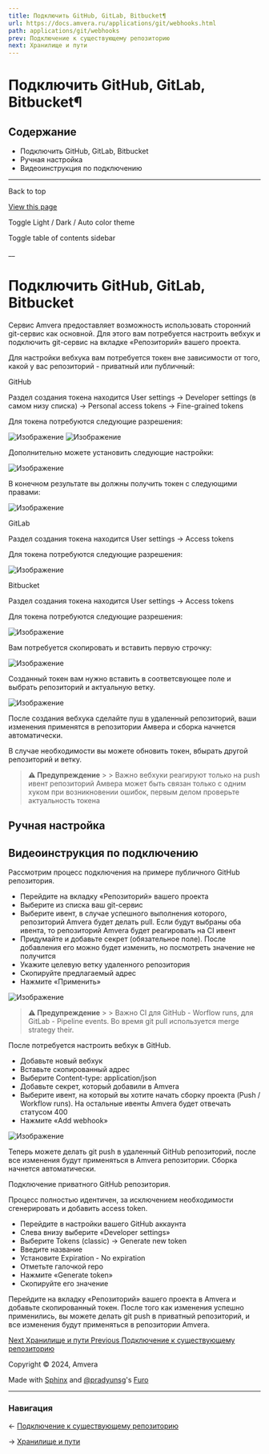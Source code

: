```yaml
---
title: Подключить GitHub, GitLab, Bitbucket¶
url: https://docs.amvera.ru/applications/git/webhooks.html
path: applications/git/webhooks
prev: Подключение к существующему репозиторию
next: Хранилище и пути
---
```


# Подключить GitHub, GitLab, Bitbucket¶

## Содержание

- Подключить GitHub, GitLab, Bitbucket
- Ручная настройка
- Видеоинструкция по подключению

---

Back to top

[ View this page ](<../../_sources/applications/git/webhooks.md.txt> "View this page")

Toggle Light / Dark / Auto color theme

Toggle table of contents sidebar

__

# Подключить GitHub, GitLab, Bitbucket

Сервис Amvera предоставляет возможность использовать сторонний git-сервис как основной. Для этого вам потребуется настроить вебхук и подключить git-сервис на вкладке «Репозиторий» вашего проекта.

Для настройки вебхука вам потребуется токен вне зависимости от того, какой у вас репозиторий - приватный или публичный:

GitHub

Раздел создания токена находится User settings -> Developer settings (в самом низу списка) -> Personal access tokens -> Fine-grained tokens

Для токена потребуются следующие разрешения:

![Изображение](../../images/github_token_contents_permission.png) ![Изображение](../../images/github_token_hook_permission.png)

Дополнительно можете установить следующие настройки:

![Изображение](../../images/github_token_settings.png)

В конечном результате вы должны получить токен с следующими правами:

![Изображение](../../images/github_all_token_permissions.png)

GitLab

Раздел создания токена находится User settings -> Access tokens

Для токена потребуются следующие разрешения:

![Изображение](../../images/gitlab_token_permissions.png)

Bitbucket

Раздел создания токена находится User settings -> Access tokens

Для токена потребуются следующие разрешения:

![Изображение](../../images/bitbucket_token_permissions.png)

Вам потребуется скопировать и вставить первую строчку:

![Изображение](../../images/bitbucket_token_copy.png)

Созданный токен вам нужно вставить в соответсвующее поле и выбрать репозиторий и актуальную ветку.

![Изображение](../../images/webhook_configured.png)

После создания вебхука сделайте пуш в удаленный репозиторий, ваши изменения применятся в репозитории Амвера и сборка начнется автоматически.

В случае необходимости вы можете обновить токен, вбырать другой репозиторий и ветку.

> **⚠️ Предупреждение** > > Важно вебхуки реагируют только на push ивент репозиторий Амвера может быть связан только с одним хуком при возникновении ошибок, первым делом проверьте актуальность токена 

## Ручная настройка

## Видеоинструкция по подключению

Рассмотрим процесс подключения на примере публичного GitHub репозитория.
* Перейдите на вкладку «Репозиторий» вашего проекта
* Выберите из списка ваш git-сервис
* Выберите ивент, в случае успешного выполнения которого, репозиторий Amvera будет делать pull. Если будут выбраны оба ивента, то репозиторий Amvera будет реагировать на CI ивент
* Придумайте и добавьте секрет (обязательное поле). После добавления его можно будет изменить, но посмотреть значение не получится
* Укажите целевую ветку удаленного репозитория
* Скопируйте предлагаемый адрес
* Нажмите «Применить»

![Изображение](../../images/webhook-add.png)

> **⚠️ Предупреждение** > > Важно CI для GitHub - Worflow runs, для GitLab - Pipeline events. Во время git pull используется merge strategy their. 

После потребуется настроить вебхук в GitHub.
* Добавьте новый вебхук
* Вставьте скопированный адрес
* Выберите Content-type: application/json
* Добавьте секрет, который добавили в Amvera
* Выберите ивент, на который вы хотите начать сборку проекта (Push / Workflow runs). На остальные ивенты Amvera будет отвечать статусом 400
* Нажмите «Add webhook»

![Изображение](../../images/webhook-github.png)

Теперь можете делать git push в удаленный GitHub репозиторий, после все изменения будут применяться в Amvera репозитории. Сборка начнется автоматически.

Подключение приватного GitHub репозитория.

Процесс полностью идентичен, за исключением необходимости сгенерировать и добавить access token.
* Перейдите в настройки вашего GitHub аккаунта
* Слева внизу выберите «Developer settings»
* Выберите Tokens (classic) -> Generate new token
* Введите название
* Установите Expiration - No expiration
* Отметьте галочкой repo
* Нажмите «Generate token»
* Скопируйте его значение

Перейдите на вкладку «Репозиторий» вашего проекта в Amvera и добавьте скопированный токен. После того как изменения успешно применились, вы можете делать git push в приватный репозиторий, и все изменения будут применяться в репозитории Amvera.

[ Next Хранилище и пути ](../storage.md) [ Previous Подключение к существующему репозиторию ](secondary-origin.md)

Copyright © 2024, Amvera 

Made with [Sphinx](<https://www.sphinx-doc.org/>) and [@pradyunsg](<https://pradyunsg.me>)'s [Furo](<https://github.com/pradyunsg/furo>)


---

### Навигация

← [Подключение к существующему репозиторию](secondary-origin.md)

→ [Хранилище и пути](storage.md)
